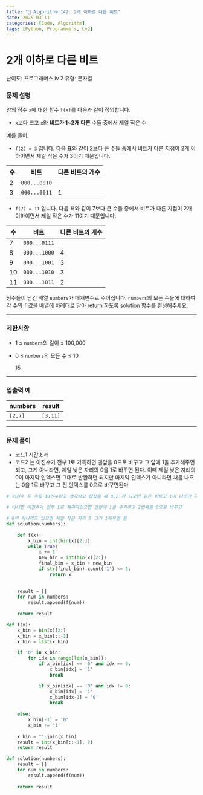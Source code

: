 ```yaml
---
title: "🧠 Algorithm 142: 2개 이하로 다른 비트"
date: 2025-03-11
categories: [Code, Algorithm]
tags: [Python, Programmers, Lv2]
---
```


# 2개 이하로 다른 비트

난이도: 프로그래머스 lv.2
유형: 문자열

### **문제 설명**

양의 정수 `x`에 대한 함수 `f(x)`를 다음과 같이 정의합니다.

- `x`보다 크고 `x`와 **비트가 1~2개 다른** 수들 중에서 제일 작은 수

예를 들어,

- `f(2) = 3` 입니다. 다음 표와 같이 2보다 큰 수들 중에서 비트가 다른 지점이 2개 이하이면서 제일 작은 수가 3이기 때문입니다.

| 수 | 비트 | 다른 비트의 개수 |
| --- | --- | --- |
| 2 | `000...0010` |  |
| 3 | `000...0011` | 1 |
- `f(7) = 11` 입니다. 다음 표와 같이 7보다 큰 수들 중에서 비트가 다른 지점이 2개 이하이면서 제일 작은 수가 11이기 때문입니다.

| 수 | 비트 | 다른 비트의 개수 |
| --- | --- | --- |
| 7 | `000...0111` |  |
| 8 | `000...1000` | 4 |
| 9 | `000...1001` | 3 |
| 10 | `000...1010` | 3 |
| 11 | `000...1011` | 2 |

정수들이 담긴 배열 `numbers`가 매개변수로 주어집니다. `numbers`의 모든 수들에 대하여 각 수의 `f` 값을 배열에 차례대로 담아 return 하도록 solution 함수를 완성해주세요.

---

### 제한사항

- 1 ≤ `numbers`의 길이 ≤ 100,000
- 0 ≤ `numbers`의 모든 수 ≤ 10
    
    15
    

---

### 입출력 예

| numbers | result |
| --- | --- |
| `[2,7]` | `[3,11]` |

---

### 문제 풀이

- 코드1 시간초과
- 코드2 는 이진수가 전부 1로 가득하면 맨앞을 0으로 바꾸고 그 앞에 1을 추가해주면 되고, 그게 아니라면, 제일 낮은 자리의 0을 1로 바꾸면 된다. 이때 제일 낮은 자리의 0이 마지막 인덱스면 그대로 반환하면 되지만 마지막 인덱스가 아니라면 처음 나오는 0을 1로 바꾸고 그 전 인덱스를 0으로 바꾸면된다

```python
# 이진수 두 수를 10진수라고 생각하고 합쳤을 때 0,2 가 나오면 같은 비트고 1이 나오면 다른비트

# 아니면 이진수가 전부 1로 채워져있으면 맨앞에 1을 추가하고 2번째를 0으로 바꾸고

# 0이 하나라도 있으면 제일 작은 자리 0 그거 1채우면 됨
def solution(numbers):
    
    def f(x):
        x_bin = int(bin(x)[2:])
        while True:
            x += 1
            new_bin = int(bin(x)[2:])
            final_bin = x_bin + new_bin
            if str(final_bin).count('1') <= 2:
                return x
            
            
    result = []
    for num in numbers:
        result.append(f(num))
        
    return result
```

```python
def f(x):
    x_bin = bin(x)[2:]
    x_bin = x_bin[::-1]
    x_bin = list(x_bin)

    if '0' in x_bin:
        for idx in range(len(x_bin)):
            if x_bin[idx] == '0' and idx == 0:
                x_bin[idx] = '1'
                break

            if x_bin[idx] == '0' and idx != 0:
                x_bin[idx] = '1'
                x_bin[idx-1] = '0'
                break
    
    else:
        x_bin[-1] = '0'
        x_bin += '1'
        
    x_bin = "".join(x_bin)
    result = int(x_bin[::-1], 2)
    return result

def solution(numbers):
    result = []
    for num in numbers:
        result.append(f(num))
        
    return result
```